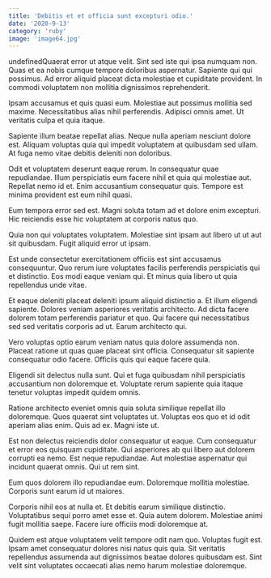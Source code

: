 ```yaml
---
title: 'Debitis et et officia sunt excepturi odio.'
date: '2020-9-13'
category: 'ruby'
image: 'image64.jpg'
---
```


undefinedQuaerat error ut atque velit. Sint sed iste qui ipsa numquam non. Quas et ea nobis cumque tempore doloribus aspernatur. Sapiente qui qui possimus. Ad error aliquid placeat dicta molestiae et cupiditate provident. In commodi voluptatem non mollitia dignissimos reprehenderit.
 Ipsam accusamus et quis quasi eum. Molestiae aut possimus mollitia sed maxime. Necessitatibus alias nihil perferendis. Adipisci omnis amet. Ut veritatis culpa et quia itaque.
 Sapiente illum beatae repellat alias. Neque nulla aperiam nesciunt dolore est. Aliquam voluptas quia qui impedit voluptatem at quibusdam sed ullam. At fuga nemo vitae debitis deleniti non doloribus.

Odit et voluptatem deserunt eaque rerum. In consequatur quae repudiandae. Illum perspiciatis eum facere nihil et quia qui molestiae aut. Repellat nemo id et. Enim accusantium consequatur quis. Tempore est minima provident est eum nihil quasi.
 Eum tempora error sed est. Magni soluta totam ad et dolore enim excepturi. Hic reiciendis esse hic voluptatem at corporis natus quo.
 Quia non qui voluptates voluptatem. Molestiae sint ipsam aut libero ut ut aut sit quibusdam. Fugit aliquid error ut ipsam.

Est unde consectetur exercitationem officiis est sint accusamus consequuntur. Quo rerum iure voluptates facilis perferendis perspiciatis qui et distinctio. Eos modi eaque veniam qui. Et minus quia libero ut quia repellendus unde vitae.
 Et eaque deleniti placeat deleniti ipsum aliquid distinctio a. Et illum eligendi sapiente. Dolores veniam asperiores veritatis architecto. Ad dicta facere dolorem totam perferendis pariatur et quo. Qui facere qui necessitatibus sed sed veritatis corporis ad ut. Earum architecto qui.
 Vero voluptas optio earum veniam natus quia dolore assumenda non. Placeat ratione ut quas quae placeat sint officia. Consequatur sit sapiente consequatur odio facere. Officiis quis qui eaque facere quia.

Eligendi sit delectus nulla sunt. Qui et fuga quibusdam nihil perspiciatis accusantium non doloremque et. Voluptate rerum sapiente quia itaque tenetur voluptas impedit quidem omnis.
 Ratione architecto eveniet omnis quia soluta similique repellat illo doloremque. Quos quaerat sint voluptates ut. Voluptas eos quo et id odit aperiam alias enim. Quis ad ex. Magni iste ut.
 Est non delectus reiciendis dolor consequatur ut eaque. Cum consequatur et error eos quisquam cupiditate. Qui asperiores ab qui libero aut dolorem corrupti ea nemo. Est neque repudiandae. Aut molestiae aspernatur qui incidunt quaerat omnis. Qui ut rem sint.

Eum quos dolorem illo repudiandae eum. Doloremque mollitia molestiae. Corporis sunt earum id ut maiores.
 Corporis nihil eos at nulla et. Et debitis earum similique distinctio. Voluptatibus sequi porro amet esse et. Quia autem dolorem. Molestiae animi fugit mollitia saepe. Facere iure officiis modi doloremque at.
 Quidem est atque voluptatem velit tempore odit nam quo. Voluptas fugit est. Ipsam amet consequatur dolores nisi natus quis quia. Sit veritatis repellendus assumenda aut dignissimos beatae dolores quibusdam est. Sint velit sint voluptates occaecati alias nemo harum molestiae doloremque.


